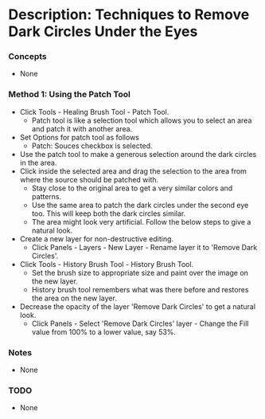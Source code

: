 # Description: Techniques to Remove Dark Circles Under the Eyes

### Concepts
* None

### Method 1: Using the Patch Tool
* Click Tools - Healing Brush Tool - Patch Tool.
    - Patch tool is like a selection tool which allows you to select an area and patch it with another area.
* Set Options for patch tool as follows
    - Patch: Souces checkbox is selected.
* Use the patch tool to make a generous selection around the dark circles in the area. 
* Click inside the selected area and drag the selection to the area from where the source should be patched with.
    - Stay close to the original area to get a very similar colors and patterns. 
    - Use the same area to patch the dark circles under the second eye too. This will keep both the dark circles similar.
    - The area might look very artificial. Follow the below steps to give a natural look.
* Create a new layer for non-destructive editing.
    - Click Panels - Layers - New Layer - Rename layer it to 'Remove Dark Circles'. 
* Click Tools - History Brush Tool - History Brush Tool.
    - Set the brush size to appropriate size and paint over the image on the new layer. 
    - History brush tool remembers what was there before and restores the area on the new layer.
* Decrease the opacity of the layer 'Remove Dark Circles' to get a natural look.
    - Click Panels - Select 'Remove Dark Circles' layer - Change the Fill value from 100% to a lower value, say 53%.

### Notes
* None

### TODO
* None
